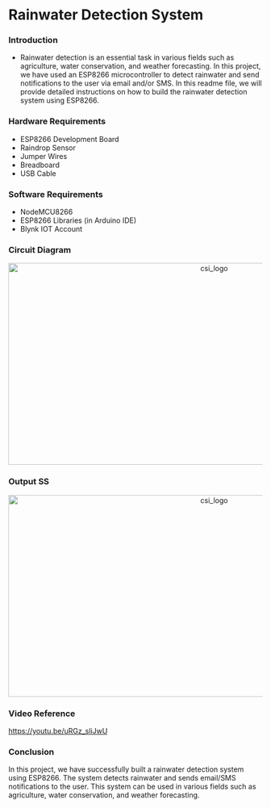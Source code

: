 # Rainwater Detection System

### Introduction

- Rainwater detection is an essential task in various fields such as agriculture, water conservation, and weather forecasting. In this project, we have used an ESP8266 microcontroller to detect rainwater and send notifications to the user via email and/or SMS. In this readme file, we will provide detailed instructions on how to build the rainwater detection system using ESP8266.

### Hardware Requirements

* ESP8266 Development Board
* Raindrop Sensor
* Jumper Wires
* Breadboard
* USB Cable

### Software Requirements

* NodeMCU8266
* ESP8266 Libraries (in Arduino IDE)
* Blynk IOT Account

### Circuit Diagram
<p align="center">
  <a href="/">
    <img src="https://user-images.githubusercontent.com/83024561/233149329-5805a4e6-ede1-46ae-bcca-1a02a8697541.png"
         alt="csi_logo" width="800" height="400">
  </a>
</p>

### Output SS
<p align="center">
  <a href="/">
    <img src="https://user-images.githubusercontent.com/83024561/233149693-00baaf32-6703-448b-b738-212720f6be6b.png"
         alt="csi_logo" width="800" height="400">
  </a>
</p>

### Video Reference
https://youtu.be/uRGz_sliJwU

### Conclusion
In this project, we have successfully built a rainwater detection system using ESP8266. The system detects rainwater and sends email/SMS notifications to the user. This system can be used in various fields such as agriculture, water conservation, and weather forecasting.
